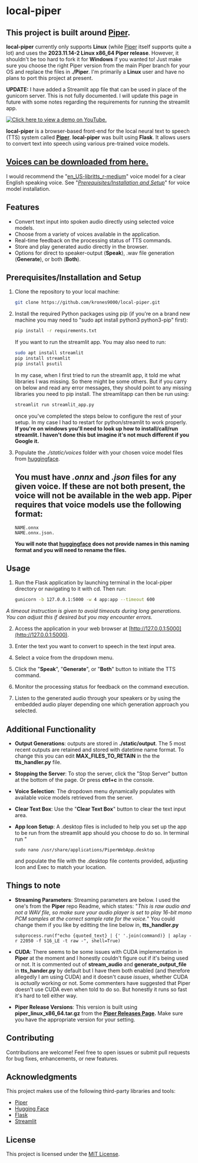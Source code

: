 # local-piper

## This project is built around [**Piper**](https://github.com/rhasspy/piper).

**local-piper** currently only supports **Linux** (while [Piper](https://github.com/rhasspy/piper) itself supports quite a lot) and uses the **2023.11.14-2 Linux x86_64 Piper release**. However, it shouldn't be too hard to fork it for **Windows** if you wanted to! Just make sure you choose the right Piper version from the main Piper branch for your OS and replace the files in **./Piper**. I'm primarily a **Linux** user and have no plans to port this project at present.

**UPDATE:** I have added a Streamlit app file that can be used in place of the gunicorn server. This is not fully documented. I will update this page in future with some notes regarding the requirements for running the streamlit app.

[![Click here to view a demo on YouTube.](https://img.youtube.com/vi/1vKcDvCxcM4/0.jpg)](https://www.youtube.com/watch?v=1vKcDvCxcM4)

**local-piper** is a browser-based front-end for the local neural text to speech (TTS) system called [**Piper**](https://github.com/rhasspy/piper). **local-piper** was built using **Flask**. It allows users to convert text into speech using various pre-trained voice models.

## [Voices can be downloaded from here.](https://huggingface.co/rhasspy/piper-voices/tree/v1.0.0)

I would recommend the "[en_US-libritts_r-medium](https://huggingface.co/rhasspy/piper-voices/tree/v1.0.0/en/en_US/libritts_r/medium)" voice model for a clear English speaking voice. See "*[Prerequisites/Installation and Setup](https://github.com/krones9000/local-piper/blob/main/README.md#prerequisitesinstallation-and-setup)*" for voice model installation.

## Features

- Convert text input into spoken audio directly using selected voice models.
- Choose from a variety of voices available in the application.
- Real-time feedback on the processing status of TTS commands.
- Store and play generated audio directly in the browser.
- Options for direct to speaker-output (**Speak**), .wav file generation (**Generate**), or both (**Both**).

## Prerequisites/Installation and Setup

1. Clone the repository to your local machine:

   ```bash
   git clone https://github.com/krones9000/local-piper.git
   ```

2. Install the required Python packages using pip (if you're on a brand new machine you may need to "sudo apt install python3 python3-pip" first):

   ```bash
   pip install -r requirements.txt
   ```
   
   If you want to run the streamlit app. You may also need to run:

   ```bash
   sudo apt install streamlit
   pip install streamlit
   pip install psutil
   
   ```
   
   In my case, when I first tried to run the streamlit app, it told me what libraries I was missing. So there might be some others. But if you carry on below and read any error messages, they should point to any missing libraries you need to pip install. The streamlitapp can then be run using:

   ```bash
   streamlit run streamlit_app.py
   ```

    once you've completed the steps below to configure the rest of your setup. In my case I had to restart for python/streamlit to work properly. **If you're on windows you'll need to look up how to install/call/run streamlit. I haven't done this but imagine it's not much different if you Google it.**

4. Populate the *./static/voices* folder with your chosen voice model files from [huggingface](https://huggingface.co/rhasspy/piper-voices/tree/v1.0.0).
   ## **You must have *.onnx* and *.json* files for any given voice. If these are not both present, the voice will not be available in the web app. Piper requires that voice models use the following format:**

   ```
   NAME.onnx
   NAME.onnx.json.
   ```
   **You will note that [huggingface](https://huggingface.co/rhasspy/piper-voices/tree/v1.0.0) does not provide names in this naming format and you will need to rename the files.** 


## Usage

1. Run the Flask application by launching terminal in the local-piper directory or navigating to it with cd. Then run:

   ```bash
   gunicorn -b 127.0.0.1:5000 -w 4 app:app --timeout 600
   ```

*A timeout instruction is given to avoid timeouts during long generations. You can adjust this if desired but you may encounter errors.*

2. Access the application in your web browser at [http://127.0.0.1:5000](http://127.0.0.1:5000).

3. Enter the text you want to convert to speech in the text input area.

4. Select a voice from the dropdown menu.

5. Click the "**Speak**", "**Generate**", or "**Both**" button to initiate the TTS command.

6. Monitor the processing status for feedback on the command execution.

7. Listen to the generated audio through your speakers or by using the embedded audio player depending one which generation approach you selected.

## Additional Functionality

- **Output Generations**: outputs are stored in **./static/output**. The 5 most recent outputs are retained and stored with datetime name format. To change this you can edit **MAX_FILES_TO_RETAIN** in the the **tts_handler.py** file.

- **Stopping the Server**: To stop the server, click the "Stop Server" button at the bottom of the page. Or press **ctrl+c** in the console. 

- **Voice Selection**: The dropdown menu dynamically populates with available voice models retrieved from the server.

- **Clear Text Box**: Use the "**Clear Text Box**" button to clear the text input area.

- **App Icon Setup**: A .desktop files is included to help you set up the app to be run from the streamlit app should you choose to do so. In terminal run "

     ```
     sudo nano /usr/share/applications/PiperWebApp.desktop
     ```
   and populate the file with the .desktop file contents provided, adjusting Icon and Exec to match your location.

## Things to note

- **Streaming Parameters**: Streaming parameters are below. I used the one's from the **Piper** repo Readme, which states: "*This is raw audio and not a WAV file, so make sure your audio player is set to play 16-bit mono PCM samples at the correct sample rate for the voice.*" You could change them if you like by editting the line below in, **tts_handler.py**

     ```
     subprocess.run(f"echo {quoted_text} | {' '.join(command)} | aplay -r 22050 -f S16_LE -t raw -", shell=True)
     ```

- **CUDA**: There seems to be some issues with CUDA implementation in **Piper** at the moment and I honestly couldn't figure out if it's being used or not. It is commented out of **stream_audio** and **generate_output_file** in **tts_hander.py** by default but I have them both enabled (and therefore allegedly I am using CUDA) and it doesn't cause _issues_, whether CUDA is *actually* working or not. Some commenters have suggested that Piper doesn't use CUDA even when told to do so. But honestly it runs so fast it's hard to tell either way.

- **Piper Release Versions**: This version is built using **piper_linux_x86_64.tar.gz** from the **[Piper Releases Page](https://github.com/rhasspy/piper/releases).** Make sure you have the appropriate version for your setting. 

## Contributing

Contributions are welcome! Feel free to open issues or submit pull requests for bug fixes, enhancements, or new features.

## Acknowledgments

This project makes use of the following third-party libraries and tools:

- [Piper](https://github.com/rhasspy/piper)
- [Hugging Face](https://huggingface.co/)
- [Flask](https://flask.palletsprojects.com/)
- [Streamlit](https://streamlit.io/)

## License

This project is licensed under the [MIT License](LICENSE).

